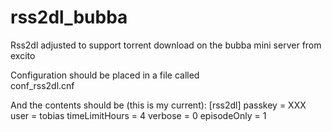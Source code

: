 rss2dl_bubba
============

Rss2dl adjusted to support torrent download on the bubba mini server from excito

Configuration should be placed in a file called<br>
conf_rss2dl.cnf

And the contents should be (this is my current):
[rss2dl]
passkey = XXX
user = tobias
timeLimitHours = 4
verbose = 0
episodeOnly = 1
